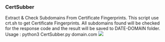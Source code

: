 ### CertSubber

Extract &amp; Check Subdomains From Certificate Fingerprints.
This script use crt.sh to get Certificate Fingerprints. All subdomains found will be checked for the response code and the result will be saved to DATE-DOMAIN folder.
Usage : python3 CertSubber.py domain.com
![](https://i.ibb.co/pvDc14K/Screen-Shot-2023-10-05-at-04-35-48.png)
